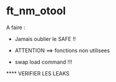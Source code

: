 # ft_nm_otool

A faire :
- Jamais oublier le SAFE !!


* ATTENTION ==> fonctions non utilisees

* swap load command !!!

**** VERIFIER LES LEAKS

